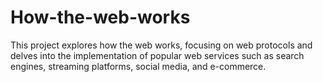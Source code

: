 # How-the-web-works
This project explores how the web works, focusing on web protocols and delves into the implementation of popular web services such as search engines, streaming platforms, social media, and e-commerce.
